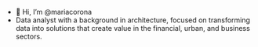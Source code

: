 - 👋 Hi, I’m @mariacorona
- Data analyst with a background in architecture, focused on transforming data into solutions that create value in the financial, urban, and business sectors.

<!---
mariacorona/mariacorona is a ✨ special ✨ repository because its `README.md` (this file) appears on your GitHub profile.
You can click the Preview link to take a look at your changes.
--->
